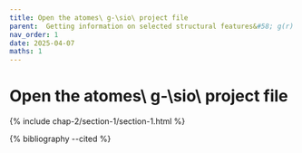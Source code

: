 ```yaml
---
title: Open the atomes\ g-\sio\ project file
parent:  Getting information on selected structural features&#58; g(r) in $g$-\sio
nav_order: 1
date: 2025-04-07
maths: 1
---
```


# Open the atomes\ g-\sio\ project file

{% include chap-2/section-1/section-1.html %}

{% bibliography --cited %}
